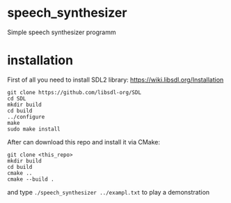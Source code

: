 # speech_synthesizer
Simple speech synthesizer programm

# installation
First of all you need to install SDL2 library: https://wiki.libsdl.org/Installation
```
git clone https://github.com/libsdl-org/SDL
cd SDL
mkdir build
cd build
../configure
make
sudo make install
```

After can download this repo and install it via CMake:
```
git clone <this_repo>
mkdir build
cd build 
cmake ..
cmake --build .
```

and type ```./speech_synthesizer ../exampl.txt``` to play a demonstration
